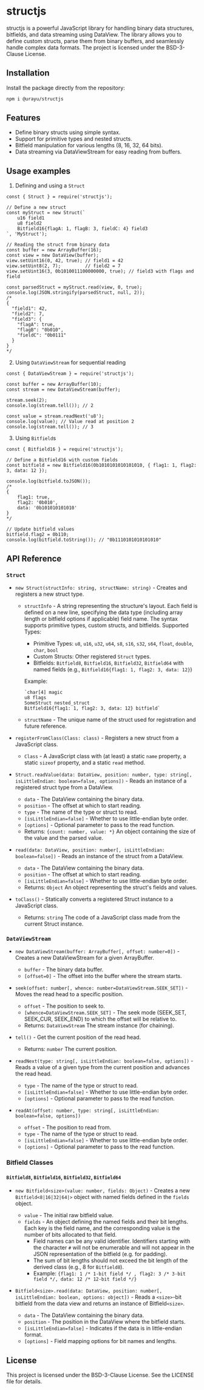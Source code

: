 # structjs

structjs is a powerful JavaScript library for handling binary data structures, bitfields, and data streaming using DataView. The library allows you to define custom structs, parse them from binary buffers, and seamlessly handle complex data formats. The project is licensed under the BSD-3-Clause License.

## Installation

Install the package directly from the repository:

```bash
npm i @urayu/structjs
```

## Features

- Define binary structs using simple syntax.
- Support for primitive types and nested structs.
- Bitfield manipulation for various lengths (8, 16, 32, 64 bits).
- Data streaming via DataViewStream for easy reading from buffers.

## Usage examples

1. Defining and using a `Struct`

```JS
const { Struct } = require('structjs');

// Define a new struct
const myStruct = new Struct(`
    u16 field1
    u8 field2
    Bitfield16{flagA: 1, flagB: 3, fieldC: 4} field3
`, 'MyStruct');

// Reading the struct from binary data
const buffer = new ArrayBuffer(16);
const view = new DataView(buffer);
view.setUint16(0, 42, true); // field1 = 42
view.setUint8(2, 7);         // field2 = 7
view.setUint16(3, 0b1010011100000000, true); // field3 with flags and field

const parsedStruct = myStruct.read(view, 0, true);
console.log(JSON.stringify(parsedStruct, null, 2));
/*
{
  "field1": 42,
  "field2": 7,
  "field3": {
    "flagA": true,
    "flagB": "0b010",
    "fieldC": "0b0111"
  }
}
*/
```

2. Using `DataViewStream` for sequential reading

```JS
const { DataViewStream } = require('structjs');

const buffer = new ArrayBuffer(10);
const stream = new DataViewStream(buffer);

stream.seek(2);
console.log(stream.tell()); // 2

const value = stream.readNext('u8');
console.log(value); // Value read at position 2
console.log(stream.tell()); // 3
```

3. Using `Bitfield`s

```JS
const { Bitfield16 } = require('structjs');

// Define a Bitfield16 with custom fields
const bitfield = new Bitfield16(0b1010101010101010, { flag1: 1, flag2: 3, data: 12 });

console.log(bitfield.toJSON());
/*
{
    flag1: true,
    flag2: '0b010',
    data: '0b101010101010'
}
*/

// Update bitfield values
bitfield.flag2 = 0b110;
console.log(bitfield.toString()); // "0b1110101010101010"
```

## API Reference

### `Struct`
- `new Struct(structInfo: string, structName: string)` - Creates and registers a new struct type.
    - `structInfo` - A string representing the structure's layout. Each field is defined on a new line, specifying the data type (including array length or bitfield options if applicable) field name. The syntax supports primitive types, custom structs, and bitfields.
        Supported Types:
        - Primitive Types: `u8`, `u16`, `u32`, `u64`, `s8`, `s16`, `s32`, `s64`, `float`, `double`, `char`, `bool`
        - Custom Structs: Other registered `Struct` types.
        - Bitfields: `Bitfield8`, `Bitfield16`, `Bitfield32`, `Bitfield64` with named fields (e.g., `Bitfield16{flag1: 1, flag2: 3, data: 12}`)

        Example:
        ```
        `char[4] magic
        u8 flags
        SomeStruct nested_struct
        Bitfield16{flag1: 1, flag2: 3, data: 12} bitfield`
        ```
    - `structName` - The unique name of the struct used for registration and future reference.

- `registerFromClass(Class: class)` - Registers a new struct from a JavaScript class.
    - `Class` - A JavaScript class with (at least) a static `name` property, a static `sizeof` property, and a static `read` method.

- `Struct.readValue(data: DataView, position: number, type: string[, isLittleEndian: boolean=false, options])` - Reads an instance of a registered struct type from a DataView.
    - `data` - The DataView containing the binary data.
    - `position` - The offset at which to start reading.
    - `type` - The name of the type or struct to read.
    - `[isLittleEndian=false]` - Whether to use little-endian byte order.
    - `[options]` - Optional parameter to pass to the read function.
    - Returns: `{count: number, value: *}` An object containing the size of the value and the parsed value.

- `read(data: DataView, position: number[, isLittleEndian: boolean=false])` - Reads an instance of the struct from a DataView.
    - `data` - The DataView containing the binary data.
    - `position` - The offset at which to start reading.
    - `[isLittleEndian=false]` - Whether to use little-endian byte order.
    - Returns: `Object` An object representing the struct's fields and values.

- `toClass()` - Statically converts a registered Struct instance to a JavaScript class.
    - Returns: `string` The code of a JavaScript class made from the current Struct instance.


### `DataViewStream`

- `new DataViewStream(buffer: ArrayBuffer[, offset: number=0])` - Creates a new DataViewStream for a given ArrayBuffer.
    - `buffer` - The binary data buffer.
    - `[offset=0]` - The offset into the buffer where the stream starts.

- `seek(offset: number[, whence: number=DataViewStream.SEEK_SET])` - Moves the read head to a specific position.
    - `offset` - The position to seek to.
    - `[whence=DataViewStream.SEEK_SET]` - The seek mode (SEEK_SET, SEEK_CUR, SEEK_END) to which the offset will be relative to.
    - Returns: `DataViewStream` The stream instance (for chaining).

- `tell()` - Get the current position of the read head.
    - Returns: `number` The current position.

- `readNext(type: string[, isLittleEndian: boolean=false, options])` - Reads a value of a given type from the current position and advances the read head.
    - `type` - The name of the type or struct to read.
    - `[isLittleEndian=false]` - Whether to use little-endian byte order.
    - `[options]` - Optional parameter to pass to the read function.

- `readAt(offset: number, type: string[, isLittleEndian: boolean=false, options])`
    - `offset` - The position to read from.
    - `type` - The name of the type or struct to read.
    - `[isLittleEndian=false]` - Whether to use little-endian byte order.
    - `[options]` - Optional parameter to pass to the read function.


### Bitfield Classes

#### `Bitfield8`, `Bitfield16`, `Bitfield32`, `Bitfield64`

- `new Bitfield<size>(value: number, fields: Object)` - Creates a new `Bitfield<8|16|32|64|>` object with named fields defined in the `fields` object.
    - `value` - The initial raw bitfield value.
    - `fields` - An object defining the named fields and their bit lengths. Each key is the field name, and the corresponding value is the number of bits allocated to that field.
        - Field names can be any valid identifier. Identifiers starting with the character `#` will not be enumerable and will not appear in the JSON representation of the bitfield (e.g. for padding).
        - The sum of bit lengths should not exceed the bit length of the derived class (e.g., 8 for `Bitfield8`).
        - Example: `{flag1: 1 /* 1-bit field */ , flag2: 3 /* 3-bit field */, data: 12 /* 12-bit field */}`


- `Bitfield<size>.read(data: DataView, position: number[, isLittleEndian: boolean, options: object])` - Reads a `<size>`-bit bitfield from the data view and returns an instance of Bitfield`<size>`.
    - `data` - The DataView containing the binary data.
    - `position` - The position in the DataView where the bitfield starts.
    - `[isLittleEndian=false]` - Indicates if the data is in little-endian format.
    - `[options]` - Field mapping options for bit names and lengths.

## License

This project is licensed under the BSD-3-Clause License. See the LICENSE file for details.
